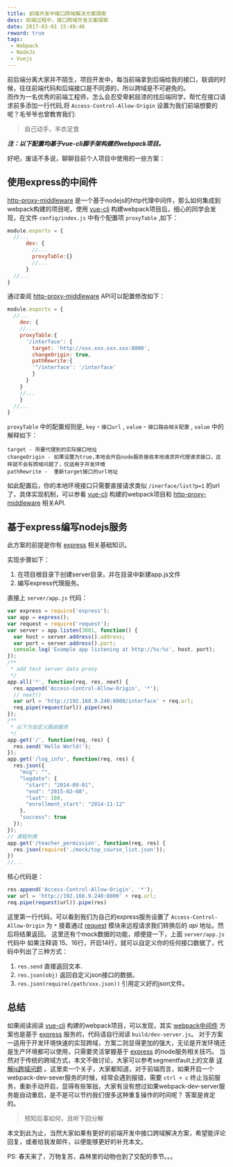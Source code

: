 ```yaml
---
title: 前端开发中接口跨域解决方案探索
desc: 前端过程中，接口跨域开发方案探索
date: 2017-03-01 15:49:46
reward: true
tags: 
 - Webpack
 - NodeJs
 - Vuejs
---
```


前后端分离大家并不陌生，项目开发中，每当前端拿到后端给我的接口，联调的时候，往往前端代码和后端接口是不同源的，所以跨域是不可避免的。  
而作为一名优秀的前端工程师，怎么会忍受卑躬屈漆的找后端同学，帮忙在接口请求前多添加一行代码,将 `Access-Control-Allow-Origin` 设置为我们前端想要的呢？毛爷爷也曾教育我们: 
> 自己动手，丰衣足食

***注：以下配置均基于vue-cli脚手架构建的webpack项目。***

<!--more--> 

好吧，废话不多说，聊聊目前个人项目中使用的一些方案：
 
## 使用express的中间件

[http-proxy-middleware](https://github.com/chimurai/http-proxy-middleware) 是一个基于nodejs的http代理中间件，那么如何集成到webpack构建的项目呢，使用 [vue-cli](https://github.com/vuejs/vue-cli) 构建webpack项目后，细心的同学会发现，在文件 `config/index.js` 中有个配置项 `proxyTable` ,如下：

```javascript
module.exports = {
  //...
      dev: {
        //...
        proxyTable:{}
        //...
      }
  //...
}

```

通过查阅 [http-proxy-middleware](https://github.com/chimurai/http-proxy-middleware) API可以配置修改如下：

```javascript
module.exports = {
  //...
    dev: {
    //...
    proxyTable:{
      '/interface': {
        target: 'http://xxx.xxx.xxx.xxx:8000',
        changeOrigin: true,
        pathRewrite:{
        '^/interface': '/interface'
        }
      }
    }
    //...
    }
  //...
}
```

`proxyTable` 中的配置规则是, `key` - `接口url` , `value` - `接口路由相关配置` , `value` 中的解释如下：
```$xslt
target - 所要代理到的实际接口地址
changeOrigin - 如果设置为true,本地会开启node服务接收本地请求并代理请求接口，这样就不会有跨域问题了，仅适用于开发环境
pathRewrite -  重新target接口的url地址
```

如此配置后，你的本地环境接口只需要直接请求类似 `/inerface/list?p=1` 的url了，具体实现机制，可以参看 [vue-cli](https://github.com/vuejs/vue-cli) 构建的webpack项目和 [http-proxy-middleware](https://github.com/chimurai/http-proxy-middleware) 相关API.

## 基于express编写nodejs服务

此方案的前提是你有 [express](http://expressjs.com/) 相关基础知识。

实现步骤如下：
1. 在项目根目录下创建server目录，并在目录中新建app.js文件
2. 编写express代理服务。

直接上 `server/app.js` 代码：

```javascript
var express = require('express');
var app = express();
var request = require('request');
var server = app.listen(3001, function() {
  var host = server.address().address;
  var port = server.address().port;
  console.log('Example app listening at http://%s:%s', host, port);
});
/**
 * add test server data proxy
 */
app.all('*', function(req, res, next) {
  res.append('Access-Control-Allow-Origin', '*');
  // next()
  var url = 'http://192.168.9.240:8000/interface' + req.url;
  req.pipe(request(url)).pipe(res)
});
/**
 * 以下为自定义路由服务
 */
app.get('/', function(req, res) {
  res.send('Hello World!');
});
app.get('/log_info', function(req, res) {
  res.json({
    "msg": "",
    "logdate": {
      "start": "2014-09-01",
      "end": "2015-02-08",
      "last": 160,
      "enrollment_start": "2014-11-12"
    },
    "success": true
  });
});
// 课程列表
app.get('/teacher_permission', function(req, res) {
  res.json(require('./mock/top_course_list.json'));
})
//...
```

核心代码是：

```javascript
res.append('Access-Control-Allow-Origin', '*');
var url = 'http://192.168.9.240:8000' + req.url;
req.pipe(request(url)).pipe(res)
```

这里第一行代码，可以看到我们为自己的express服务设置了 `Access-Control-Allow-Origin` 为 `*` 接着通过 [request](https://github.com/request/request) 模块来远程请求我们转换后的 *api* 地址。然后将结果返回。
这里还有个mock数据的功能，顺便提一下，上面 `server/app.js` 代码中 如果注释调 15、16行，开启14行，就可以自定义你的任何接口数据了，代码中列出了三种方式：
1. `res.send` 直接返回文本.
2. `res.json(obj)` 返回自定义json接口的数据。
3. `res.json(require(/path/xxx.json))` 引用定义好的json文件。
 
## 总结

如果阅读阅读 [vue-cli](https://github.com/vuejs/vue-cli) 构建的webpack项目，可以发现，其实 [webpack中间件](#使用webpack的中间件) 方案也是基于 [express](http://expressjs.com/) 服务的，代码请自行阅读 `build/dev-server.js`。
对于方案一适用于开发环境快速的实现跨域，方案二则显得更加的强大，无论是开发环境还是生产环境都可以使用，只需要灵活掌握基于 [express](http://expressjs.com/) 的node服务相关技巧。
当然对于传统的跨域方式，本文不做讨论，大家可以参考segmentfault上的文章 [详解js跨域问题](https://segmentfault.com/a/1190000000718840) 。这里卖一个关子，大家都知道，对于前端而言，如果开启一个webpack-dev-sever服务的时候，经常会遇到报错，需要 `ctrl + c` 终止当前服务，重新手动开启，显得有些笨拙，大家有没有想过如果webpack-dev-server服务能自动重启，是不是可以节约我们很多这种重复操作的时间呢？
答案是肯定的。 
> 预知后事如何，且听下回分解


  
本文到此为止，当然大家如果有更好的前端开发中接口跨域解决方案，希望能评论回复，或者给我发邮件，以便能够更好的补充本文。

PS: 春天来了，万物复苏，森林里的动物也到了交配的季节。。。




